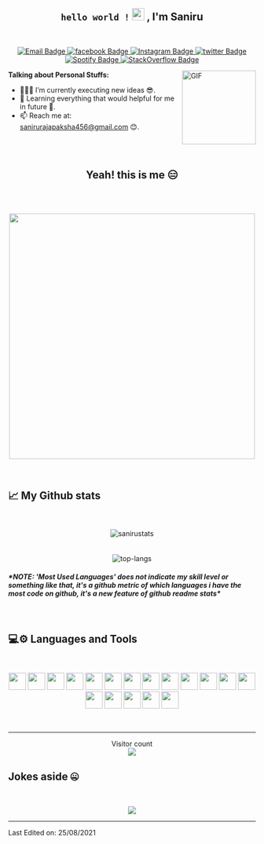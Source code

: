 <h2 align="center"><code>hello world !</code> <img src="https://media.giphy.com/media/hvRJCLFzcasrR4ia7z/giphy.gif" width="25px"> , I'm Saniru</h2>
 <br>
<p align="center">
  <a target="_blank" href="mailto:sanirurajapaksha456@gmail.com">
   <img src="https://img.shields.io/badge/Gmail-D14836?style=for-the-badge&logo=gmail&logoColor=white" alt="Email Badge">
  </a>
  <a target="_blank" href="https://www.facebook.com/saniru.rajapaksha.5/">
   <img src="https://img.shields.io/badge/Facebook-1877F2?style=for-the-badge&logo=facebook&logoColor=white" alt="facebook Badge">
  </a>
  <a target="_blank" href="https://www.instagram.com/_saniru_rajapaksha_/">
   <img src="https://img.shields.io/badge/Instagram-E4405F?style=for-the-badge&logo=instagram&logoColor=white" alt="Instagram Badge">
  </a>
  <a target="_blank" href="https://twitter.com/SaniruRajapaks2">
   <img src="https://img.shields.io/badge/Twitter-1DA1F2?style=for-the-badge&logo=twitter&logoColor=white" alt="twitter Badge">
  </a>
  <a target="_blank" href="https://open.spotify.com/user/zfm2dj0blp1rl8y4w5n2ifiy0?si=fc3ace7ade984bb9">
   <img src="https://img.shields.io/badge/Spotify-1ED760?&style=for-the-badge&logo=spotify&logoColor=white" alt="Spotify Badge">
  </a>
  <a target="_blank" href="https://stackoverflow.com/users/14895464/saniru-rajapaksha">
   <img src="https://img.shields.io/badge/Stack_Overflow-FE7A16?style=for-the-badge&logo=stack-overflow&logoColor=white" alt="StackOverflow Badge">
  </a>
</p>


<img align="right" height="150rem" alt="GIF" src="https://media.giphy.com/media/ZVik7pBtu9dNS/giphy.gif" />

**Talking about Personal Stuffs:**

- 👨🏽‍💻  I’m currently executing new ideas 😎.
- 🌱  Learning everything that would helpful for me in future 🤗. 
- 📫  Reach me at: sanirurajapaksha456@gmail.com 😊. 

<br>
<br>

<h2 align="center">Yeah! this is me 😑</h2>
<br>
<br>
<p align="center"><img src="https://media.giphy.com/media/Ah3zHH7hvsSB2/giphy.gif" width="500px"></p>
<br>
<h2>📈 My Github stats</h2>
 <br>
 <p align="center">
  <img src="https://github-readme-stats.vercel.app/api?username=sanirurajapaksha&theme=dark&show_icons=true" alt="sanirustats" />
  <br>
  <br>
  <br>
  <img src="https://github-readme-stats.vercel.app/api/top-langs/?username=sanirurajapaksha&layout=compact&theme=dark" alt="top-langs" />
 </p>

<h5><i>*NOTE: 'Most Used Languages' does not indicate my skill level or something like that, it's a github metric of which languages i have the most code on github, it's a new feature of github readme stats*</i></h5>

<br>

  <h2>💻⚙ Languages and Tools </h2>
   <br>
   <p align="center"> 
     <img height="35rem" src="https://img.shields.io/badge/React-20232A?style=for-the-badge&logo=react&logoColor=61DAFB" />
     <img height="35rem" src="https://img.shields.io/badge/React_Native-20232A?style=for-the-badge&logo=react&logoColor=61DAFB" />
     <img height="35rem" src="https://img.shields.io/badge/JavaScript-F7DF1E?style=for-the-badge&logo=javascript&logoColor=black" />
     <img height="35rem" src="https://img.shields.io/badge/HTML5-E34F26?style=for-the-badge&logo=html5&logoColor=white" />
     <img height="35rem" src="https://img.shields.io/badge/CSS3-1572B6?style=for-the-badge&logo=css3&logoColor=white" />
     <img height="35rem" src="https://img.shields.io/badge/Tailwind_CSS-38B2AC?style=for-the-badge&logo=tailwind-css&logoColor=white" />
     <img height="35rem" src="https://img.shields.io/badge/Redux-593D88?style=for-the-badge&logo=redux&logoColor=white" />
     <img height="35rem" src="https://img.shields.io/badge/React_Router-CA4245?style=for-the-badge&logo=react-router&logoColor=white" />
     <img height="35rem" src="https://img.shields.io/badge/MongoDB-4EA94B?style=for-the-badge&logo=mongodb&logoColor=white" />
     <img height="35rem" src="https://img.shields.io/badge/Google_Cloud-4285F4?style=for-the-badge&logo=google-cloud&logoColor=white" />
     <img height="35rem" src="https://img.shields.io/badge/Gatsby-663399?style=for-the-badge&logo=gatsby&logoColor=white" />
     <img height="35rem" src="https://img.shields.io/badge/Gatsby-663399?style=for-the-badge&logo=gatsby&logoColor=white" />
     <img height="35rem" src="https://img.shields.io/badge/Dart-0175C2?style=for-the-badge&logo=dart&logoColor=white" />
     <img height="35rem" src="https://img.shields.io/badge/Python-14354C?style=for-the-badge&logo=python&logoColor=white" />
     <img height="35rem" src="https://img.shields.io/badge/Node.js-43853D?style=for-the-badge&logo=node.js&logoColor=white" />
     <img height="35rem" src="https://img.shields.io/badge/Flutter-02569B?style=for-the-badge&logo=flutter&logoColor=white" />
     <img height="35rem" src="https://img.shields.io/badge/Heroku-430098?style=for-the-badge&logo=heroku&logoColor=white" />
     <img height="35rem" src="https://img.shields.io/badge/PostgreSQL-316192?style=for-the-badge&logo=postgresql&logoColor=white" />
   </p>

<br />

-----

 <p align="center"> 
  Visitor count<br>
  <img src="https://profile-counter.glitch.me/sanirurajapaksha/count.svg" />
 </p>

<h2>Jokes aside 🤐</h2>
 <br>
 <p align="center"><img align="center" src="https://readme-jokes.vercel.app/api" />

---

Last Edited on: 25/08/2021
